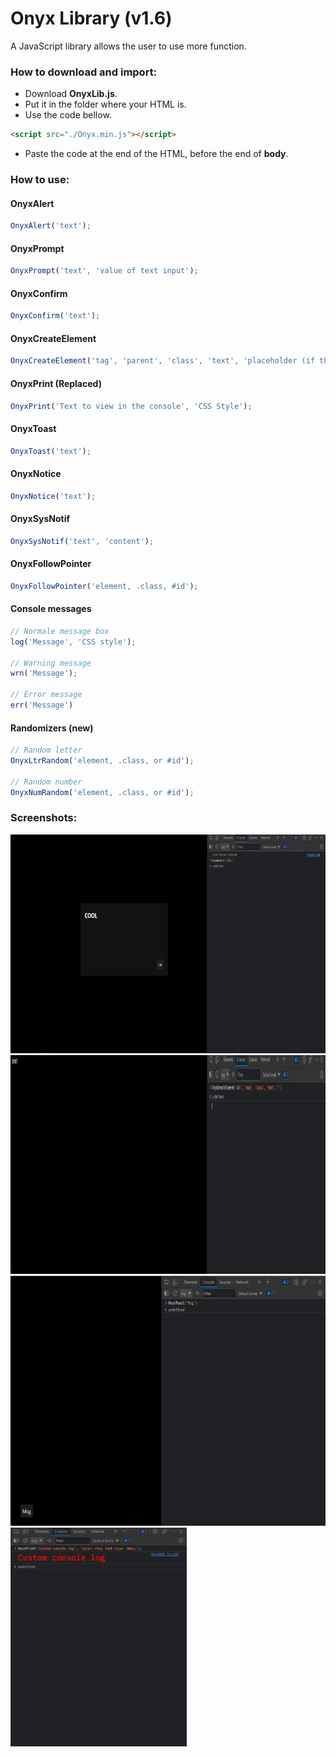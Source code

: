 # Onyx Library (v1.6)
A JavaScript library allows the user to use more function.

### How to download and import:
* Download **OnyxLib.js**.
* Put it in the folder where your HTML is.
* Use the code bellow.
```html
<script src="./Onyx.min.js"></script>
```
* Paste the code at the end of the HTML, before the end of **body**.

### How to use:
#### OnyxAlert
```javascript
OnyxAlert('text');
```
#### OnyxPrompt
```javascript
OnyxPrompt('text', 'value of text input');
```
#### OnyxConfirm
```javascript
OnyxConfirm('text');
```
#### OnyxCreateElement
```javascript
OnyxCreateElement('tag', 'parent', 'class', 'text', 'placeholder (if the tag is input tag)');
```
#### OnyxPrint (Replaced)
```javascript
OnyxPrint('Text to view in the console', 'CSS Style');
```
#### OnyxToast
```javascript
OnyxToast('text');
```
#### OnyxNotice
```javascript
OnyxNotice('text');
```
#### OnyxSysNotif
```javascript
OnyxSysNotif('text', 'content');
```
#### OnyxFollowPointer
```javascript
OnyxFollowPointer('element, .class, #id');
```
#### Console messages
```javascript
// Normale message box
log('Message', 'CSS style');

// Warning message
wrn('Message');

// Error message
err('Message')
```
#### Randomizers (new)
```javascript
// Random letter
OnyxLtrRandom('element, .class, or #id');

// Random number
OnyxNumRandom('element, .class, or #id');
```

### Screenshots:
<img src="./Screenshots/Screenshot1.png" height="350" alt="">
<img src="./Screenshots/Screenshot2.png" height="350" alt="">
<img src="./Screenshots/Screenshot3.png" height="400" alt="">
<img src="./Screenshots/Screenshot4.png" height="350" alt="">
